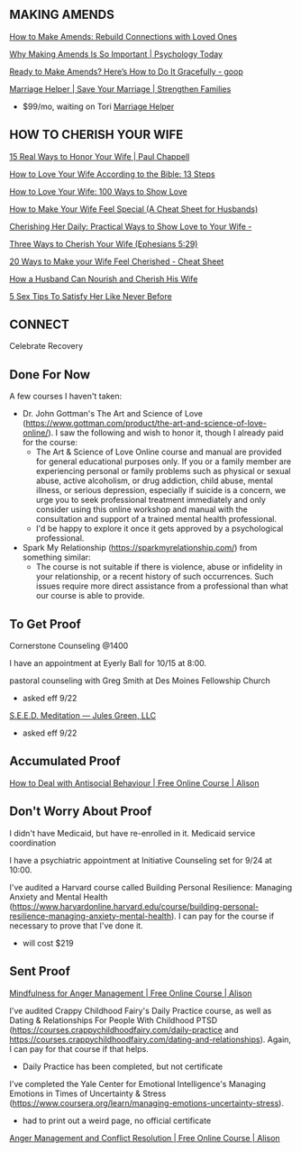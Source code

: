 
## MAKING AMENDS

[How to Make Amends: Rebuild Connections with Loved Ones](https://www.wikihow.com/Make-Amends)

[Why Making Amends Is So Important | Psychology Today](https://www.psychologytoday.com/us/blog/what-the-wild-things-are/202107/why-making-amends-is-so-important)

[Ready to Make Amends? Here’s How to Do It Gracefully - goop](https://goop.com/wellness/relationships/how-to-make-amends/)

[Marriage Helper | Save Your Marriage | Strengthen Families](https://marriagehelper.com/)
- $99/mo, waiting on Tori
[Marriage Helper](https://members.marriagehelper.com/offers/LKfAoMRm/checkout?coupon_code=YOUTUBE)

## HOW TO CHERISH YOUR WIFE

[15 Real Ways to Honor Your Wife | Paul Chappell](https://paulchappell.com/2015/02/13/15-real-ways-to-honor-your-wife/)

[How to Love Your Wife According to the Bible: 13 Steps](https://www.wikihow.com/Love-Your-Wife-According-to-the-Bible)

[How to Love Your Wife: 100 Ways to Show Love](https://www.marriage.com/advice/romance/how-to-love-your-wife/)

[How to Make Your Wife Feel Special (A Cheat Sheet for Husbands)](https://www.crosswalk.com/family/marriage/how-to-make-your-wife-feel-special-a-cheat-sheet-for-husbands.html)

[Cherishing Her Daily: Practical Ways to Show Love to Your Wife -](https://jakijellz.com/relationships/cherishing-her-daily-practical-ways-to-show-love-to-your-wife/)

[Three Ways to Cherish Your Wife (Ephesians 5:29)](https://www.scottlapierre.org/ways-to-cherish-your-wife/)

[20 Ways to Make your Wife Feel Cherished - Cheat Sheet](https://mikeandsusandawson.com/20-ways-wife-feel-cherished/)

[How a Husband Can Nourish and Cherish His Wife](https://www.familylife.com/articles/topics/marriage/staying-married/husbands/nourishing-and-cherishing-your-wife/)

[5 Sex Tips To Satisfy Her Like Never Before](https://www.nicknotas.com/blog/sex-tips-for-men/)

## CONNECT

Celebrate Recovery

## Done For Now

A few courses I haven't taken:
- Dr. John Gottman's The Art and Science of Love (https://www.gottman.com/product/the-art-and-science-of-love-online/). I saw the following and wish to honor it, though I already paid for the course:
  - The Art & Science of Love Online course and manual are provided for general educational purposes only. If you or a family member are experiencing personal or family problems such as physical or sexual abuse, active alcoholism, or drug addiction, child abuse, mental illness, or serious depression, especially if suicide is a concern, we urge you to seek professional treatment immediately and only consider using this online workshop and manual with the consultation and support of a trained mental health professional.
  - I'd be happy to explore it once it gets approved by a psychological professional.
- Spark My Relationship (https://sparkmyrelationship.com/) from something similar:
  - The course is not suitable if there is violence, abuse or infidelity in your relationship, or a recent history of such occurrences. Such issues require more direct assistance from a professional than what our course is able to provide.

## To Get Proof

Cornerstone Counseling @1400

I have an appointment at Eyerly Ball for 10/15 at 8:00.

pastoral counseling with Greg Smith at Des Moines Fellowship Church
- asked eff 9/22

[S.E.E.D. Meditation — Jules Green, LLC](https://www.julesgreen.com/seed)
- asked eff 9/22

## Accumulated Proof

[How to Deal with Antisocial Behaviour | Free Online Course | Alison](https://alison.com/course/how-to-deal-with-anti-social-behaviour)

## Don't Worry About Proof

I didn't have Medicaid, but have re-enrolled in it.
Medicaid service coordination

I have a psychiatric appointment at Initiative Counseling set for 9/24 at 10:00.

I've audited a Harvard course called Building Personal Resilience: Managing Anxiety and Mental Health (https://www.harvardonline.harvard.edu/course/building-personal-resilience-managing-anxiety-mental-health). I can pay for the course if necessary to prove that I've done it.
- will cost $219

## Sent Proof

[Mindfulness for Anger Management | Free Online Course | Alison](https://alison.com/course/mindfulness-for-anger-management)

I've audited Crappy Childhood Fairy's Daily Practice course, as well as Dating & Relationships For People With Childhood PTSD (https://courses.crappychildhoodfairy.com/daily-practice and https://courses.crappychildhoodfairy.com/dating-and-relationships). Again, I can pay for that course if that helps.
- Daily Practice has been completed, but not certificate

I've completed the Yale Center for Emotional Intelligence's Managing Emotions in Times of Uncertainty & Stress (https://www.coursera.org/learn/managing-emotions-uncertainty-stress).
- had to print out a weird page, no official certificate

[Anger Management and Conflict Resolution | Free Online Course | Alison](https://alison.com/course/anger-management-and-conflict-resolution)
